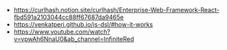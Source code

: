  - https://curlhash.notion.site/curlhash/Enterprise-Web-Framework-React-fbd591a2103044cc88ff67687da9465e
 - https://venkatperi.github.io/js-dsl/#how-it-works
 - https://www.youtube.com/watch?v=vpwAh6NnaU0&ab_channel=InfiniteRed